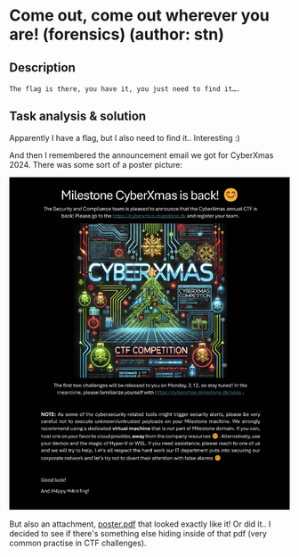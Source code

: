 # Come out, come out wherever you are! (forensics) (author: stn)

## Description

```shell
The flag is there, you have it, you just need to find it….
```

## Task analysis & solution

Apparently I have a flag, but I also need to find it.. Interesting :)

And then I remembered the announcement email we got for CyberXmas 2024. There was some sort of a poster picture:

![](1.png)

But also an attachment, [poster.pdf](poster.pdf) that looked exactly like it! Or did it.. I decided to see if there's something else hiding inside of that pdf (very common practise in CTF challenges). 